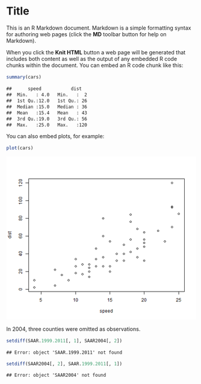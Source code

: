 Title
========================================================

This is an R Markdown document. Markdown is a simple formatting syntax for authoring web pages (click the **MD** toolbar button for help on Markdown).

When you click the **Knit HTML** button a web page will be generated that includes both content as well as the output of any embedded R code chunks within the document. You can embed an R code chunk like this:


```r
summary(cars)
```

```
##      speed           dist    
##  Min.   : 4.0   Min.   :  2  
##  1st Qu.:12.0   1st Qu.: 26  
##  Median :15.0   Median : 36  
##  Mean   :15.4   Mean   : 43  
##  3rd Qu.:19.0   3rd Qu.: 56  
##  Max.   :25.0   Max.   :120
```


You can also embed plots, for example:


```r
plot(cars)
```

![plot of chunk unnamed-chunk-2](figure/unnamed-chunk-2.png) 


In 2004, three counties were omitted as observations.

```r
setdiff(SAAR.1999.2011[, 1], SAAR2004[, 2])
```

```
## Error: object 'SAAR.1999.2011' not found
```

```r
setdiff(SAAR2004[, 2], SAAR.1999.2011[, 1])
```

```
## Error: object 'SAAR2004' not found
```

